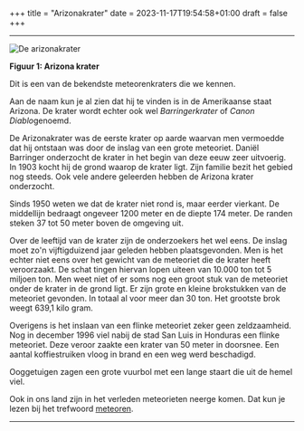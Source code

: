 +++
title = "Arizonakrater"
date = 2023-11-17T19:54:58+01:00
draft = false
+++

-------------------------------------------------------------------------------
![De arizonakrater](/arizonakrater.jpg)

**Figuur 1: Arizona krater**


Dit is een van de bekendste meteorenkraters die we kennen.

Aan de naam kun je al zien dat hij te vinden is in de Amerikaanse staat
Arizona. De krater wordt echter ook wel *Barringerkrater* of *Canon
Diablo*genoemd.

De Arizonakrater was de eerste krater op aarde waarvan men vermoedde dat
hij ontstaan was door de inslag van een grote meteoriet. Daniël
Barringer onderzocht de krater in het begin van deze eeuw zeer
uitvoerig. In 1903 kocht hij de grond waarop de krater ligt. Zijn
familie bezit het gebied nog steeds. Ook vele andere geleerden hebben de
Arizona krater onderzocht.

Sinds 1950 weten we dat de krater niet rond is, maar eerder vierkant. De
middellijn bedraagt ongeveer 1200 meter en de diepte 174 meter. De
randen steken 37 tot 50 meter boven de omgeving uit.

Over de leeftijd van de krater zijn de onderzoekers het wel eens. De
inslag moet zo\'n vijftigduizend jaar geleden hebben plaatsgevonden. Men
is het echter niet eens over het gewicht van de meteoriet die de krater
heeft veroorzaakt. De schat tingen hiervan lopen uiteen van 10.000 ton
tot 5 miljoen ton. Men weet niet of er soms nog een groot stuk van de
meteoriet onder de krater in de grond ligt. Er zijn grote en kleine
brokstukken van de meteoriet gevonden. In totaal al voor meer dan 30
ton. Het grootste brok weegt 639,1 kilo gram.

Overigens is het inslaan van een flinke meteoriet zeker geen
zeldzaamheid. Nog in december 1996 viel nabij de stad San Luis in
Honduras een flinke meteoriet. Deze veroor zaakte een krater van 50
meter in doorsnee. Een aantal koffiestruiken vloog in brand en een weg
werd beschadigd.

Ooggetuigen zagen een grote vuurbol met een lange staart die uit de
hemel viel.

Ook in ons land zijn in het verleden meteorieten neerge komen. Dat kun
je lezen bij het trefwoord [meteoren](/encyclopedie/meteoren).

----------------------------------------------------------------------------------
